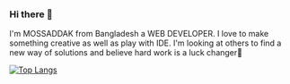 ### Hi there 👋
 I'm MOSSADDAK from Bangladesh a WEB DEVELOPER. I love to make something creative as well as play with IDE. I'm looking at others to find a new way of solutions and believe hard work is a luck changer🌱
 
[![Top Langs](https://github-readme-stats.vercel.app/api/top-langs/?username=mossaddak)](https://github.com/anuraghazra/github-readme-stats)


